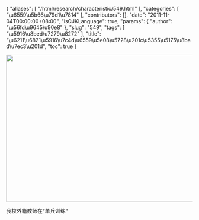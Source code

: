 {
    "aliases": [
        "/html/research/characteristic/549.html"
    ],
    "categories": [
        "\u6559\u5b66\u79d1\u7814"
    ],
    "contributors": [],
    "date": "2011-11-04T00:00:00+08:00",
    "isCJKLanguage": true,
    "params": {
        "author": "\u56fd\u9645\u90e8"
    },
    "slug": "549",
    "tags": [
        "\u5916\u8bed\u7279\u8272"
    ],
    "title": "\u6211\u6821\u5916\u7c4d\u6559\u5e08\u5728\u201c\u5355\u5175\u8bad\u7ec3\u201d",
    "toc": true
}

<img
    src="https://cdn.tfls.online/mirror/full/6785c5035b1b3da5d7e943cdd9df7bc6e0ce499d.jpg"
    style="display:block;margin-left:auto;margin-right:auto;"
    decoding="async"
    fetchpriority="auto"
    loading="lazy"
    height="397"
    width="600"
/>

我校外籍教师在“单兵训练”

